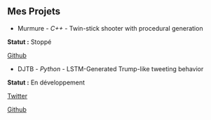 ## Mes Projets

* Murmure - _C++_ - Twin-stick shooter with procedural generation

__Statut :__ Stoppé

[Github](https://github.com/lilelvis98/Murmure)



* DJTB - _Python_ - LSTM-Generated Trump-like tweeting behavior

__Statut :__ En développement

[Twitter](https://twitter.com/nlpDonaldTrump)

[Github](https://github.com/QTGTech/DJTB-Generator)
